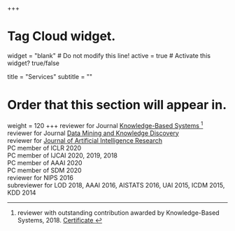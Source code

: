 +++

# Tag Cloud widget.
widget = "blank"  # Do not modify this line!
active = true  # Activate this widget? true/false

title = "Services"
subtitle = ""

# Order that this section will appear in.
weight = 120
+++
reviewer for Journal <a href="https://www.sciencedirect.com/journal/knowledge-based-systems"> Knowledge-Based Systems </a> [^1] <br />
reviewer for Journal <a href="https://www.springer.com/journal/10618"> Data Mining and Knowledge Discovery </a> <br />
reviewer for <a href ="https://www.jair.org/index.php/jair"> Journal of Artificial Intelligence Research </a> <br />
PC member of ICLR 2020 <br />
PC member of IJCAI 2020, 2019, 2018 <br />
PC member of AAAI 2020 <br />
PC member of SDM 2020 <br />
reviewer for NIPS 2016 <br />
subreviewer for LOD 2018,  AAAI 2016, AISTATS 2016, UAI 2015, ICDM 2015, KDD 2014 <br />

[^1]: reviewer with outstanding contribution awarded by Knowledge-Based Systems, 2018. <a href="https://github.com/syang16/academic-kickstart/blob/master/static/img/certificate_rsz.png"> Certificate </a> 

